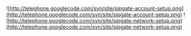 ![http://telephone.googlecode.com/svn/site/sipgate-account-setup.png](http://telephone.googlecode.com/svn/site/sipgate-account-setup.png)
![http://telephone.googlecode.com/svn/site/sipgate-network-setup.png](http://telephone.googlecode.com/svn/site/sipgate-network-setup.png)
